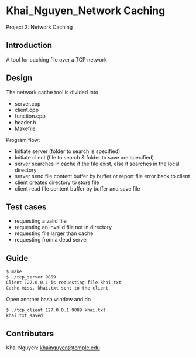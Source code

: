 # Khai_Nguyen_Network Caching
Project 2: Network Caching

## Introduction
A tool for caching file over a TCP network

## Design
The network cache tool is divided into
- server.cpp
- client.cpp
- function.cpp
- header.h
- Makefile

Program flow:
- Initiate server (folder to search is specified)
- Initiate client (file to search & folder to save are specified)
- server searches in cache if the file exist, else it searches in the local directory
- server send file content buffer by buffer or report file error back to client
- client creates directory to store file 
- client read file content buffer by buffer and save file

## Test cases
- requesting a valid file
- requesting an invalid file not in directory
- requesting file larger than cache
- requesting from a dead server

## Guide 

```bash
$ make 
$ ./tcp_server 9089 .
Client 127.0.0.1 is requesting file khai.txt
Cache miss. khai.txt sent to the client
```
Open another bash window and do
```bash
$ ./tcp_client 127.0.0.1 9089 khai.txt
khai.txt saved
```

## Contributors
Khai Nguyen: khainguyen@temple.edu
